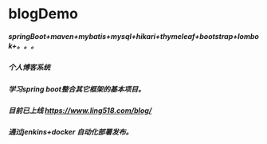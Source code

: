 # blogDemo
##### springBoot+maven+mybatis+mysql+hikari+thymeleaf+bootstrap+lombok+。。。
##### 个人博客系统
##### 学习spring boot整合其它框架的基本项目。
##### 目前已上线 https://www.ling518.com/blog/
##### 通过jenkins+docker 自动化部署发布。

